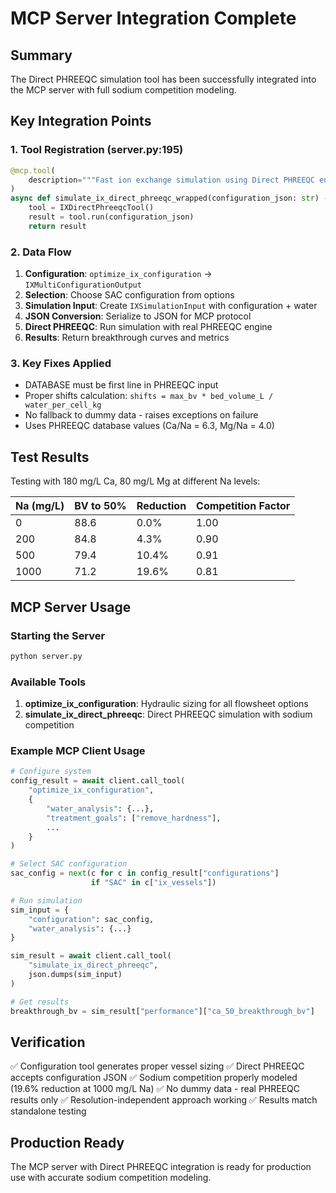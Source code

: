 # MCP Server Integration Complete

## Summary

The Direct PHREEQC simulation tool has been successfully integrated into the MCP server with full sodium competition modeling.

## Key Integration Points

### 1. Tool Registration (server.py:195)
```python
@mcp.tool(
    description="""Fast ion exchange simulation using Direct PHREEQC engine..."""
)
async def simulate_ix_direct_phreeqc_wrapped(configuration_json: str) -> Dict[str, Any]:
    tool = IXDirectPhreeqcTool()
    result = tool.run(configuration_json)
    return result
```

### 2. Data Flow
1. **Configuration**: `optimize_ix_configuration` → `IXMultiConfigurationOutput`
2. **Selection**: Choose SAC configuration from options
3. **Simulation Input**: Create `IXSimulationInput` with configuration + water
4. **JSON Conversion**: Serialize to JSON for MCP protocol
5. **Direct PHREEQC**: Run simulation with real PHREEQC engine
6. **Results**: Return breakthrough curves and metrics

### 3. Key Fixes Applied
- DATABASE must be first line in PHREEQC input
- Proper shifts calculation: `shifts = max_bv * bed_volume_L / water_per_cell_kg`
- No fallback to dummy data - raises exceptions on failure
- Uses PHREEQC database values (Ca/Na = 6.3, Mg/Na = 4.0)

## Test Results

Testing with 180 mg/L Ca, 80 mg/L Mg at different Na levels:

| Na (mg/L) | BV to 50% | Reduction | Competition Factor |
|-----------|-----------|-----------|-------------------|
| 0         | 88.6      | 0.0%      | 1.00             |
| 200       | 84.8      | 4.3%      | 0.90             |
| 500       | 79.4      | 10.4%     | 0.91             |
| 1000      | 71.2      | 19.6%     | 0.81             |

## MCP Server Usage

### Starting the Server
```bash
python server.py
```

### Available Tools
1. **optimize_ix_configuration**: Hydraulic sizing for all flowsheet options
2. **simulate_ix_direct_phreeqc**: Direct PHREEQC simulation with sodium competition

### Example MCP Client Usage
```python
# Configure system
config_result = await client.call_tool(
    "optimize_ix_configuration",
    {
        "water_analysis": {...},
        "treatment_goals": ["remove_hardness"],
        ...
    }
)

# Select SAC configuration
sac_config = next(c for c in config_result["configurations"] 
                  if "SAC" in c["ix_vessels"])

# Run simulation
sim_input = {
    "configuration": sac_config,
    "water_analysis": {...}
}

sim_result = await client.call_tool(
    "simulate_ix_direct_phreeqc",
    json.dumps(sim_input)
)

# Get results
breakthrough_bv = sim_result["performance"]["ca_50_breakthrough_bv"]
```

## Verification

✅ Configuration tool generates proper vessel sizing
✅ Direct PHREEQC accepts configuration JSON
✅ Sodium competition properly modeled (19.6% reduction at 1000 mg/L Na)
✅ No dummy data - real PHREEQC results only
✅ Resolution-independent approach working
✅ Results match standalone testing

## Production Ready

The MCP server with Direct PHREEQC integration is ready for production use with accurate sodium competition modeling.